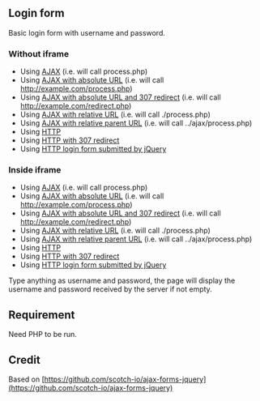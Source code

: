 ## Login form
Basic login form with username and password.

### Without iframe
* Using [AJAX](no-iframe/ajax) (i.e. will call process.php)
* Using [AJAX with absolute URL](no-iframe/ajax-absolute-url) (i.e. will call http://example.com/process.php)
* Using [AJAX with absolute URL and 307 redirect](no-iframe/ajax-absolute-url-with-redirect) (i.e. will call http://example.com/redirect.php)
* Using [AJAX with relative URL](no-iframe/ajax-relative-url) (i.e. will call ./process.php)
* Using [AJAX with relative parent URL](no-iframe/ajax-relative-parent-url) (i.e. will call ../ajax/process.php)
* Using [HTTP](no-iframe/http)
* Using [HTTP with 307 redirect](no-iframe/http-with-redirect)
* Using [HTTP login form submitted by jQuery](no-iframe/jquery)

### Inside iframe
* Using [AJAX](iframe/ajax) (i.e. will call process.php)
* Using [AJAX with absolute URL](iframe/ajax-absolute-url) (i.e. will call http://example.com/process.php)
* Using [AJAX with absolute URL and 307 redirect](iframe/ajax-absolute-url-with-redirect) (i.e. will call http://example.com/redirect.php)
* Using [AJAX with relative URL](iframe/ajax-relative-url) (i.e. will call ./process.php)
* Using [AJAX with relative parent URL](iframe/ajax-relative-parent-url) (i.e. will call ../ajax/process.php)
* Using [HTTP](iframe/http)
* Using [HTTP with 307 redirect](iframe/http-with-redirect)
* Using [HTTP login form submitted by jQuery](iframe/jquery)

Type anything as username and password, the page will display the username and password received by the server if not empty.

## Requirement
Need PHP to be run.

## Credit
Based on [https://github.com/scotch-io/ajax-forms-jquery](https://github.com/scotch-io/ajax-forms-jquery)
